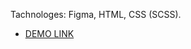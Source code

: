 Tachnologes: Figma, HTML, CSS (SCSS).

  - [DEMO LINK](https://maxxnikiforov.github.io/Museum_Lending_page/)
